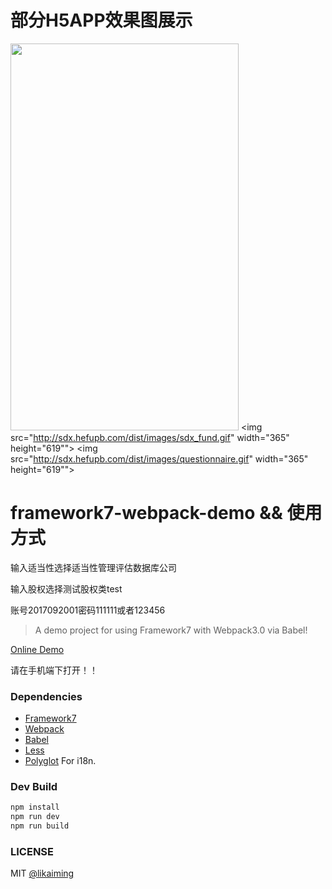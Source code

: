 # 部分H5APP效果图展示

<img src="http://sdx.hefupb.com/dist/images/sdx_home2.gif" width="365" height="619"> <img src="http://sdx.hefupb.com/dist/images/sdx_fund.gif" width="365" height="619"">
<img src="http://sdx.hefupb.com/dist/images/questionnaire.gif" width="365" height="619"">

# framework7-webpack-demo && 使用方式
输入适当性选择适当性管理评估数据库公司

输入股权选择测试股权类test

账号2017092001密码111111或者123456
> A demo project for using Framework7 with Webpack3.0 via Babel!

[Online Demo](http://sdx.hefupb.com/dist/#!/page/main.html)

请在手机端下打开！！

### Dependencies

* [Framework7](http://framework7.io/)
* [Webpack](https://webpack.js.org/)
* [Babel](https://babeljs.io/)
* [Less](https://github.com/less/less.js)
* [Polyglot](https://github.com/airbnb/polyglot.js) For i18n.

### Dev Build

```bash
npm install
npm run dev
npm run build
```

### LICENSE

MIT [@likaiming](https://github.com/fxk01/)
